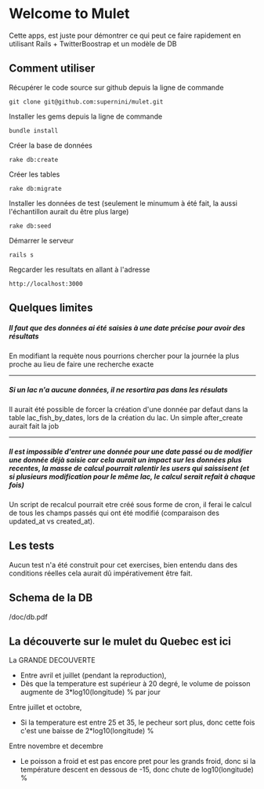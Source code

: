 # Welcome to Mulet

Cette apps, est juste pour démontrer ce qui peut ce faire rapidement en utilisant Rails + TwitterBoostrap et un modèle de DB

## Comment utiliser

Récupérer le code source sur github depuis la ligne de commande

	git clone git@github.com:supernini/mulet.git

Installer les gems depuis la ligne de commande

	bundle install

Créer la base de données

	rake db:create

Créer les tables

	rake db:migrate

Installer les données de test (seulement le minumum à été fait, la aussi l'échantillon aurait du être plus large)

	rake db:seed

Démarrer le serveur

	rails s

Regcarder les resultats en allant à l'adresse

	http://localhost:3000

## Quelques limites

##### Il faut que des données ai été saisies à une date précise pour avoir des résultats 

En modifiant la requète nous pourrions chercher pour la journée la plus proche au lieu de faire une recherche exacte

***

##### Si un lac n'a aucune données, il ne resortira pas dans les résulats

Il aurait été possible de forcer la création d'une donnée par defaut dans la table lac_fish_by_dates, lors de la création du lac. Un simple after_create aurait fait la job

***

##### Il est impossible d'entrer une donnée pour une date passé ou de modifier une donnée déjà saisie car cela aurait un impact sur les données plus recentes, la masse de calcul pourrait ralentir les users qui saissisent (et si plusieurs modification pour le même lac, le calcul serait refait à chaque fois)

Un script de recalcul pourrait etre créé sous forme de cron, il ferai le calcul de tous les champs passés qui ont été modifié (comparaison des updated_at vs created_at).


## Les tests

Aucun test n'a été construit pour cet exercises, bien entendu dans des conditions réelles cela aurait dû impérativement être fait. 

## Schema de la DB

/doc/db.pdf


## La découverte sur le mulet du Quebec est ici

La GRANDE DECOUVERTE
- Entre avril et juillet (pendant la reproduction),
- Dès que la temperature est supérieur à 20 degré, le volume de poisson augmente de 3*log10(longitude) % par jour

Entre juillet et octobre,
- Si la temperature est entre 25 et 35, le pecheur sort plus, donc cette fois c'est une baisse de 2*log10(longitude) %

Entre novembre et decembre
- Le poisson a froid et est pas encore pret pour les grands froid, donc si la température descent en dessous de -15, donc chute de log10(longitude) %
